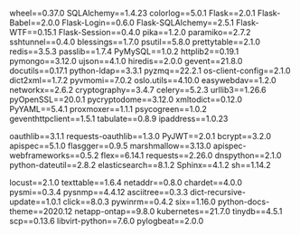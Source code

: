 wheel==0.37.0
SQLAlchemy==1.4.23
colorlog==5.0.1
Flask==2.0.1
Flask-Babel==2.0.0
Flask-Login==0.6.0
Flask-SQLAlchemy==2.5.1
Flask-WTF==0.15.1
Flask-Session==0.4.0
pika==1.2.0
paramiko==2.7.2
sshtunnel==0.4.0
blessings==1.7.0
psutil==5.8.0
prettytable==2.1.0
redis==3.5.3
passlib==1.7.4
PyMySQL==1.0.2
httplib2==0.19.1
pymongo==3.12.0
ujson==4.1.0
hiredis==2.0.0
gevent==21.8.0
docutils==0.17.1
python-ldap==3.3.1
pyzmq==22.2.1
os-client-config==2.1.0
dict2xml==1.7.2
pyvmomi==7.0.2
oslo.utils==4.10.0
easywebdav==1.2.0
networkx==2.6.2
cryptography==3.4.7
celery==5.2.3
urllib3==1.26.6
pyOpenSSL==20.0.1
pycryptodome==3.12.0
xmltodict==0.12.0
PyYAML==5.4.1
proxmoxer==1.1.1
psycogreen==1.0.2
geventhttpclient==1.5.1
tabulate==0.8.9
ipaddress==1.0.23

oauthlib==3.1.1
requests-oauthlib==1.3.0
PyJWT==2.0.1
bcrypt==3.2.0
apispec==5.1.0
flasgger==0.9.5
marshmallow==3.13.0
apispec-webframeworks==0.5.2
flex==6.14.1
requests==2.26.0
dnspython==2.1.0
python-dateutil==2.8.2
elasticsearch==8.1.2
Sphinx==4.1.2
sh==1.14.2

locust==2.1.0
texttable==1.6.4
netaddr==0.8.0
chardet==4.0.0
pysmi==0.3.4
pysnmp==4.4.12
asciitree==0.3.3
dict-recursive-update==1.0.1
click==8.0.3
pywinrm==0.4.2
six==1.16.0
python-docs-theme==2020.12
netapp-ontap==9.8.0
kubernetes==21.7.0
tinydb==4.5.1
scp==0.13.6
libvirt-python==7.6.0
pylogbeat==2.0.0
